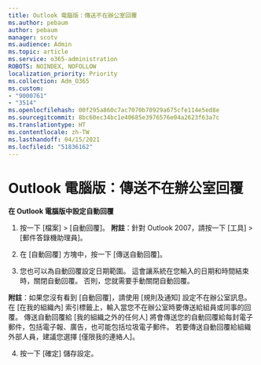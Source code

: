 ```yaml
---
title: Outlook 電腦版：傳送不在辦公室回覆
ms.author: pebaum
author: pebaum
manager: scotv
ms.audience: Admin
ms.topic: article
ms.service: o365-administration
ROBOTS: NOINDEX, NOFOLLOW
localization_priority: Priority
ms.collection: Adm_O365
ms.custom:
- "9000761"
- "3514"
ms.openlocfilehash: 00f295a860c7ac7070b70929a675cfe114e5ed8e
ms.sourcegitcommit: 8bc60ec34bc1e40685e3976576e04a2623f63a7c
ms.translationtype: HT
ms.contentlocale: zh-TW
ms.lasthandoff: 04/15/2021
ms.locfileid: "51836162"
---
```

# <a name="outlook-desktop-send-out-of-office-replies"></a>Outlook 電腦版：傳送不在辦公室回覆

**在 Outlook 電腦版中設定自動回覆**

1. 按一下 [檔案] > [自動回覆]。 **附註**：針對 Outlook 2007，請按一下 [工具] > [郵件答錄機助理員]。

2. 在 [自動回覆] 方塊中，按一下 [傳送自動回覆]。

3. 您也可以為自動回覆設定日期範圍。 這會讓系統在您輸入的日期和時間結束時，關閉自動回覆。 否則，您就需要手動關閉自動回覆。

**附註**：如果您沒有看到 [自動回覆]，請使用 [規則及通知] 設定不在辦公室訊息。 在 [在我的組織內] 索引標籤上，輸入當您不在辦公室時要傳送給組員或同事的回覆。 傳送自動回覆給 [我的組織之外的任何人] 將會傳送您的自動回覆給每封電子郵件，包括電子報、廣告，也可能包括垃圾電子郵件。 若要傳送自動回覆給組織外部人員，建議您選擇 [僅限我的連絡人]。

4. 按一下 [確定] 儲存設定。

